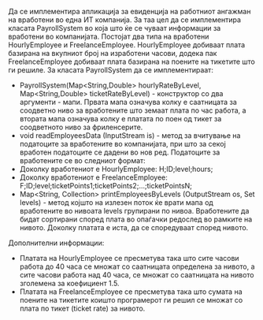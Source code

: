 Да се имплементира апликација за евиденција на работниот ангажман на вработени во една ИТ компанија. За таа цел да се имплементира класата PayrollSystem во која што ќе се чуваат информации за вработени во компанијата. Постојат два типа на вработени HourlyEmployee и FreelanceEmployee. HourlyEmployee добиваат плата базирана на вкупниот број на изработени часови, додека пак FreelanceEmployee добиваат плата базирана на поените на тикетите што ги решиле. За класата PayrollSystem да се имплементираат:

* PayrollSystem(Map<String,Double> hourlyRateByLevel, Map<String,Double> ticketRateByLevel) - конструктор со два аргументи - мапи. Првата мапа означува колку е саатницата за соодветно ниво за вработените што земаат плата по час работа, а втората мапа означува колку е платата по поен од тикет за соодветното ниво за фриленсерите.
* void readEmployeesData (InputStream is) - метод за вчитување на податоците за вработените во компанијата, при што за секој вработен податоците се дадени во нов ред. Податоците за вработените се во следниот формат:
* Доколку вработениот е HourlyEmployee: H;ID;level;hours;
* Доколку вработениот е FreelanceEmployee: F;ID;level;ticketPoints1;ticketPoints2;...;ticketPointsN;
* Map<String, Collection<Employee>> printEmployeesByLevels (OutputStream os, Set<String> levels) - метод којшто нa излезен поток ќе врати мапа од вработeните во нивоата levels групирани по нивоа. Вработените да бидат сортирани според плата во опаѓачки редослед во рамките на нивото. Доколку платата е иста, да се споредуваат според нивото.

Дополнителни информации:

* Платата на HourlyEmployee се пресметува така што сите часови работа до 40 часа се множат со саатницата определена за нивото, а сите часови работа над 40 часа, се множат со саатницата на нивото зголемена за коефициент 1.5.
* Платата на FreelanceEmployee се пресметува така што сумата на поените на тикетите коишто програмерот ги решил се множат со плата по тикет (ticket rate) за нивото.